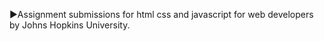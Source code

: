 ▶Assignment submissions for html css and javascript for web developers by Johns Hopkins University.
